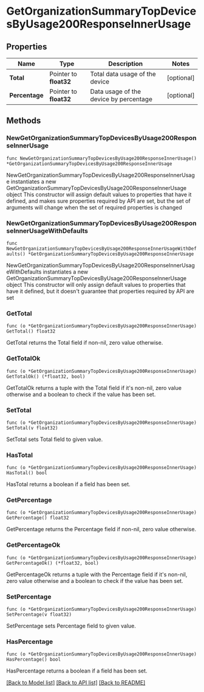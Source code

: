 # GetOrganizationSummaryTopDevicesByUsage200ResponseInnerUsage

## Properties

Name | Type | Description | Notes
------------ | ------------- | ------------- | -------------
**Total** | Pointer to **float32** | Total data usage of the device | [optional] 
**Percentage** | Pointer to **float32** | Data usage of the device by percentage | [optional] 

## Methods

### NewGetOrganizationSummaryTopDevicesByUsage200ResponseInnerUsage

`func NewGetOrganizationSummaryTopDevicesByUsage200ResponseInnerUsage() *GetOrganizationSummaryTopDevicesByUsage200ResponseInnerUsage`

NewGetOrganizationSummaryTopDevicesByUsage200ResponseInnerUsage instantiates a new GetOrganizationSummaryTopDevicesByUsage200ResponseInnerUsage object
This constructor will assign default values to properties that have it defined,
and makes sure properties required by API are set, but the set of arguments
will change when the set of required properties is changed

### NewGetOrganizationSummaryTopDevicesByUsage200ResponseInnerUsageWithDefaults

`func NewGetOrganizationSummaryTopDevicesByUsage200ResponseInnerUsageWithDefaults() *GetOrganizationSummaryTopDevicesByUsage200ResponseInnerUsage`

NewGetOrganizationSummaryTopDevicesByUsage200ResponseInnerUsageWithDefaults instantiates a new GetOrganizationSummaryTopDevicesByUsage200ResponseInnerUsage object
This constructor will only assign default values to properties that have it defined,
but it doesn't guarantee that properties required by API are set

### GetTotal

`func (o *GetOrganizationSummaryTopDevicesByUsage200ResponseInnerUsage) GetTotal() float32`

GetTotal returns the Total field if non-nil, zero value otherwise.

### GetTotalOk

`func (o *GetOrganizationSummaryTopDevicesByUsage200ResponseInnerUsage) GetTotalOk() (*float32, bool)`

GetTotalOk returns a tuple with the Total field if it's non-nil, zero value otherwise
and a boolean to check if the value has been set.

### SetTotal

`func (o *GetOrganizationSummaryTopDevicesByUsage200ResponseInnerUsage) SetTotal(v float32)`

SetTotal sets Total field to given value.

### HasTotal

`func (o *GetOrganizationSummaryTopDevicesByUsage200ResponseInnerUsage) HasTotal() bool`

HasTotal returns a boolean if a field has been set.

### GetPercentage

`func (o *GetOrganizationSummaryTopDevicesByUsage200ResponseInnerUsage) GetPercentage() float32`

GetPercentage returns the Percentage field if non-nil, zero value otherwise.

### GetPercentageOk

`func (o *GetOrganizationSummaryTopDevicesByUsage200ResponseInnerUsage) GetPercentageOk() (*float32, bool)`

GetPercentageOk returns a tuple with the Percentage field if it's non-nil, zero value otherwise
and a boolean to check if the value has been set.

### SetPercentage

`func (o *GetOrganizationSummaryTopDevicesByUsage200ResponseInnerUsage) SetPercentage(v float32)`

SetPercentage sets Percentage field to given value.

### HasPercentage

`func (o *GetOrganizationSummaryTopDevicesByUsage200ResponseInnerUsage) HasPercentage() bool`

HasPercentage returns a boolean if a field has been set.


[[Back to Model list]](../README.md#documentation-for-models) [[Back to API list]](../README.md#documentation-for-api-endpoints) [[Back to README]](../README.md)



